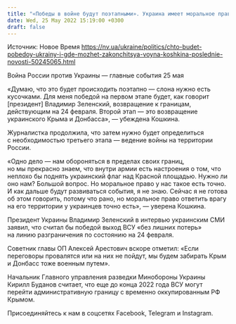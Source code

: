```yaml
---
title: "«Победы в войне будут поэтапными». Украина имеет моральное право поднять сине-желтый флаг в Москве — Кошкина"
date: Wed, 25 May 2022 15:19:00 +0300
draft: false
---
```

Источник: Новое Время https://nv.ua/ukraine/politics/chto-budet-pobedoy-ukrainy-i-gde-mozhet-zakonchitsya-voyna-koshkina-poslednie-novosti-50245065.html


Война России против Украины — главные события 25 мая

«Думаю, что это будет происходить поэтапно — слона нужно есть кусочками. Для меня победой на первом этапе будет, как говорит [президент] Владимир Зеленский, возвращение к границам, действующим на 24 февраля. Второй этап — это возвращение украинского Крыма и Донбасса», — убеждена Кошкина.

Журналистка продолжила, что затем нужно будет определиться с необходимостью третьего этапа — ведение войны на территории России.

«Одно дело — нам обороняться в пределах своих границ, но мы прекрасно знаем, что внутри армии есть настроения о том, что неплохо бы поднять украинский флаг над Красной площадью. Нужно ли оно нам? Большой вопрос. Но моральное право у нас такое есть точно. И как дальше будут развиваться события, я не знаю. Сейчас я не готова об этом говорить, потому что рано, но моральное право ответить врагу на его территории у украинцев точно есть», — уверена Кошкина.

Президент Украины Владимир Зеленский в интервью украинским СМИ заявил, что считал бы победой выход ВСУ «без лишних потерь» на линию разграничения по состоянию на 24 февраля.

Советник главы ОП Алексей Арестович вскоре отметил: «Если переговоры провалятся или на них не пойдут, мы будем забирать Крым и Донбасс тоже военным путем».

Начальник Главного управления разведки Минобороны Украины Кирилл Буданов считает, что еще до конца 2022 года ВСУ могут перейти административную границу с временно оккупированным РФ Крымом.

Присоединяйтесь к нам в соцсетях Facebook, Telegram и Instagram.
